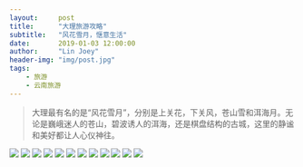 ```yaml
---
layout:     post
title:      "大理旅游攻略"
subtitle:   "风花雪月，惬意生活"
date:       2019-01-03 12:00:00
author:     "Lin Joey"
header-img: "img/post.jpg"
tags:
    - 旅游
    - 云南旅游
---
```

>大理最有名的是“风花雪月”，分别是上关花，下关风，苍山雪和洱海月。无论是巍峨迷人的苍山，碧波诱人的洱海，还是棋盘结构的古城，这里的静谧和美好都让人心仪神往。

![](https://linjoey-image.oss-cn-beijing.aliyuncs.com/我是驴友-大理_页面_01.jpg)
![](https://linjoey-image.oss-cn-beijing.aliyuncs.com/我是驴友-大理_页面_02.jpg)
![](https://linjoey-image.oss-cn-beijing.aliyuncs.com/我是驴友-大理_页面_03.jpg)
![](https://linjoey-image.oss-cn-beijing.aliyuncs.com/我是驴友-大理_页面_04.jpg)
![](https://linjoey-image.oss-cn-beijing.aliyuncs.com/我是驴友-大理_页面_05.jpg)
![](https://linjoey-image.oss-cn-beijing.aliyuncs.com/我是驴友-大理_页面_06.jpg)
![](https://linjoey-image.oss-cn-beijing.aliyuncs.com/我是驴友-大理_页面_07.jpg)
![](https://linjoey-image.oss-cn-beijing.aliyuncs.com/我是驴友-大理_页面_08.jpg)
![](https://linjoey-image.oss-cn-beijing.aliyuncs.com/我是驴友-大理_页面_09.jpg)
![](https://linjoey-image.oss-cn-beijing.aliyuncs.com/我是驴友-大理_页面_10.jpg)
![](https://linjoey-image.oss-cn-beijing.aliyuncs.com/我是驴友-大理_页面_11.jpg)
![](https://linjoey-image.oss-cn-beijing.aliyuncs.com/我是驴友-大理_页面_12.jpg)

